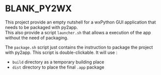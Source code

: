 # BLANK_PY2WX

This project provide an empty nutshell for a wxPython GUI application that needs to be packaged with py2app.  
This also provide a script `launcher.sh` that allows a execution of the app without the need of packaging.

The `package.sh` script just contains the instruction to package the project with py2app. This script is double-clickable. It will use :

- `build` directory as a temporary building place
- `dist` directory to place the final `.app` package

